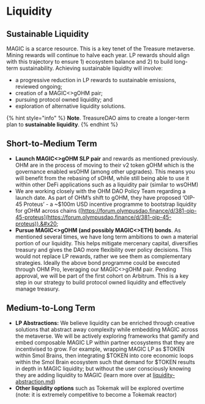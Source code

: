 # Liquidity

## Sustainable Liquidity&#x20;

MAGIC is a scarce resource. This is a key tenet of the Treasure metaverse. Mining rewards will continue to halve each year. LP rewards should align with this trajectory to ensure 1) ecosystem balance and 2) to build long-term sustainability. Achieving sustainable liquidity will involve:&#x20;

* a progressive reduction in LP rewards to sustainable emissions, reviewed ongoing;
* creation of a MAGIC<>gOHM pair;
* pursuing protocol owned liquidity; and
* exploration of alternative liquidity solutions.

{% hint style="info" %}
**Note**. TreasureDAO aims to create a longer-term plan to **sustainable liquidity**.&#x20;
{% endhint %}

## Short-to-Medium Term

* **Launch MAGIC<>gOHM SLP pair** and rewards as mentioned previously. OHM are in the process of moving to their v2 token gOHM which is the governance enabled wsOHM (among other upgrades). This means you will benefit from the rebasing of sOHM, while still being able to use it within other DeFi applications such as a liquidity pair (similar to wsOHM)
* We are working closely with the OHM DAO Policy Team regarding a launch date. As part of OHM’s shift to gOHM, they have proposed ‘OIP-45 Proteus’ - a \~$100m USD incentive programme to bootstrap liquidity for gOHM across chains ([https://forum.olympusdao.finance/d/381-oip-45-proteus](https://forum.olympusdao.finance/d/381-oip-45-proteus)).&#x20;
* **Pursue MAGIC<>gOHM (and possibly MAGIC<>ETH) bonds**. As mentioned several times, we have long term ambitions to own a material portion of our liquidity. This helps mitigate mercenary capital, diversifies treasury and gives the DAO more flexibility over policy decisions. This would not replace LP rewards, rather we see them as complementary strategies. Ideally the above bond programme could be executed through OHM Pro, leveraging our MAGIC<>gOHM pair. Pending approval, we will be part of the first cohort on Arbitrum. This is a key step in our strategy to build protocol owned liquidity and effectively manage treasury.

## Medium-to-Long Term

* **LP Abstractions:** We believe liquidity can be enriched through creative solutions that abstract away complexity while embedding MAGIC across the metaverse. We will be actively exploring frameworks that gamify and embed composable MAGIC LP within partner ecosystems that they are incentivised to grow. For example, wrapping MAGIC LP as $TOKEN within Smol Brains, then integrating $TOKEN into core economic loops within the Smol Brain ecosystem such that demand for $TOKEN results in depth in MAGIC liquidity; but without the user consciously knowing they are adding liquidity to MAGIC (learn more over at [liquidity-abstraction.md](liquidity-abstraction.md "mention"))
* **Other liquidity options** such as Tokemak will be explored overtime (note: it is extremely competitive to become a Tokemak reactor)
